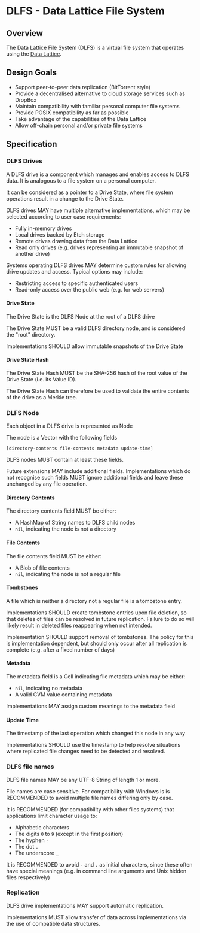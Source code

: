 # DLFS - Data Lattice File System

## Overview 

The Data Lattice File System (DLFS) is a virtual file system that operates using the [Data Lattice](../024_data/lattice).



## Design Goals

- Support peer-to-peer data replication (BitTorrent style)
- Provide a decentralised alternative to cloud storage services such as DropBox
- Maintain compatibility with familiar personal computer file systems
- Provide POSIX compatibility as far as possible 
- Take advantage of the capabilities of the Data Lattice
- Allow off-chain personal and/or private file systems 

## Specification

### DLFS Drives

A DLFS drive is a component which manages and enables access to DLFS data. It is analogous to a file system on a personal computer.

It can be considered as a pointer to a Drive State, where file system operations result in a change to the Drive State.

DLFS drives MAY have multiple alternative implementations, which may be selected according to user case requirements:
- Fully in-memory drives
- Local drives backed by Etch storage
- Remote drives drawing data from the Data Lattice
- Read only drives (e.g. drives representing an immutable snapshot of another drive)

Systems operating DLFS drives MAY determine custom rules for allowing drive updates and access. Typical options may include:
- Restricting access to specific authenticated users
- Read-only access over the public web (e.g. for web servers)

#### Drive State

The Drive State is the DLFS Node at the root of a DLFS drive

The Drive State MUST be a valid DLFS directory node, and is considered the "root" directory.

Implementations SHOULD allow immutable snapshots of the Drive State

#### Drive State Hash

The Drive State Hash MUST be the SHA-256 hash of the root value of the Drive State (i.e. its Value ID).

The Drive State Hash can therefore be used to validate the entire contents of the drive as a Merkle tree.


### DLFS Node

Each object in a DLFS drive is represented as Node

The node is a Vector with the following fields

`[directory-contents file-contents metadata update-time]`

DLFS nodes MUST contain at least these fields. 

Future extensions MAY include additional fields. Implementations which do not recognise such fields MUST ignore additional fields and leave these unchanged by any file operation.

#### Directory Contents

The directory contents field MUST be either:
- A HashMap of String names to DLFS child nodes
- `nil`, indicating the node is not a directory 

#### File Contents

The file contents field MUST be either:
- A Blob of file contents
- `nil`, indicating the node is not a regular file

#### Tombstones

A file which is neither a directory not a regular file is a tombstone entry.

Implementations SHOULD create tombstone entries upon file deletion, so that deletes of files can be resolved in future replication. Failure to do so will likely result in deleted files reappearing when not intended.

Implementation SHOULD support removal of tombstones. The policy for this is implementation dependent, but should only occur after all replication is complete (e.g. after a fixed number of days) 

#### Metadata

The metadata field is a Cell indicating file metadata which may be either:
- `nil`, indicating no metadata
- A valid CVM value containing metadata

Implementations MAY assign custom meanings to the metadata field

#### Update Time

The timestamp of the last operation which changed this node in any way

Implementations SHOULD use the timestamp to help resolve situations where replicated file changes need to be detected and resolved.

### DLFS file names

DLFS file names MAY be any UTF-8 String of length 1 or more.

File names are case sensitive. For compatibility with Windows is is RECOMMENDED to avoid multiple file names differing only by case.

It is RECOMMENDED (for compatibility with other files systems) that applications limit character usage to:
- Alphabetic characters
- The digits `0` to `9` (except in the first position)
- The hyphen `-`
- The dot `.`
- The underscore `_`

It is RECOMMENDED to avoid `-` and `.` as initial characters, since these often have special meanings (e.g. in command line arguments and Unix hidden files respectively)

### Replication

DLFS drive implementations MAY support automatic replication.

Implementations MUST allow transfer of data across implementations via the use of compatible data structures.
